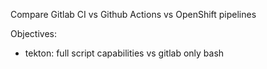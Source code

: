 Compare Gitlab CI vs Github Actions vs OpenShift pipelines

Objectives:

- tekton: full script capabilities vs gitlab only bash
